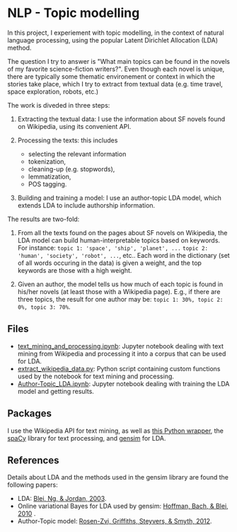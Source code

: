 # NLP - Topic modelling


In this project, I experiement with topic modelling, in the context of natural language processing, using the popular Latent Dirichlet Allocation (LDA) method.

The question I try to answer is "What main topics can be found in the novels of my favorite science-fiction writers?".
Even though each novel is unique, there are typically some thematic environement or context in which the stories take place, which I try to extract from textual data (e.g. time travel, space exploration, robots, etc.)

The work is diveded in three steps:
1. Extracting the textual data: I use the information about SF novels found on Wikipedia, using its convenient API.
2. Processing the texts: this includes
    - selecting the relevant information
    - tokenization, 
    - cleaning-up (e.g. stopwords), 
    - lemmatization, 
    - POS tagging.

3. Building and training a model: I use an author-topic LDA model, which extends LDA to include authorship information.


The results are two-fold:
1. From all the texts found on the pages about SF novels on Wikipedia, the LDA model can build human-interpretable topics based on keywords.
For instance: `topic 1: 'space', 'ship', 'planet', ...` `topic 2: 'human', 'society', 'robot', ...`, etc.. Each word in the dictionary (set of all words occuring in the data) is given a weight, and the top keywords are those with a high weight. 

2. Given an author, the model tells us how much of each topic is found in his/her novels (at least those with a Wikipedia page). E.g., if there are three topics, the result for one author may be: `topic 1: 30%, topic 2: 0%, topic 3: 70%`.



## Files

- [text_mining_and_processing.ipynb](text_mining_and_processing.ipynb): Jupyter notebook dealing with text mining from Wikipedia and processing it into a corpus that can be used for LDA.
- [extract_wikipedia_data.py](extract_wikipedia_data.py): Python script containing custom functions used by the notebook for text mining and processing.
- [Author-Topic_LDA.ipynb](Author-Topic_LDA.ipynb): Jupyter notebook dealing with training the LDA model and getting results.


## Packages

I use the Wikipedia API for text mining, as well as [this Python wrapper](https://pypi.org/project/Wikipedia-API/), the [spaCy](https://spacy.io/) library for text processing, and [gensim](https://radimrehurek.com/gensim/) for LDA.

## References

Details about LDA and the methods used in the gensim library are found the following papers:
- LDA: [Blei, Ng, & Jordan, 2003](http://www.jmlr.org/papers/v3/blei03a.html).
- Online variational Bayes for LDA used by gensim: [Hoffman, Bach, & Blei, 2010](http://papers.nips.cc/paper/3902-online-learning-for-latentdirichlet-allocation!) .
- Author-Topic model: [Rosen-Zvi, Griffiths, Steyvers, & Smyth, 2012](https://arxiv.org/abs/1207.4169).
